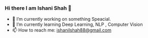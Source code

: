### Hi there I am Ishani Shah 👋

- 🔭 I’m currently working on something Speacial.
- 🌱 I’m currently learning Deep Learning, NLP , Computer Vision
- 📫 How to reach me: ishanilshah88@gmail.com


